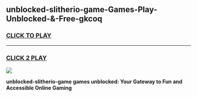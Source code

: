 
## unblocked-slitherio-game-Games-Play-Unblocked-&-Free-gkcoq
<h3>
<a href="https://premium76.site?title=unblocked-slitherio-game&ref=24A">CLICK TO PLAY</a></h3>
<hr>

<h3>
<a href="https://premium76.site?title=unblocked-slitherio-game&ref=24A">CLICK 2 PLAY</a>
  
</h3>

<a href="https://premium76.site?title=unblocked-slitherio-game&ref=24A"><img src="https://clearcache.store/games.png"></a>


**unblocked-slitherio-game games unblocked: Your Gateway to Fun and Accessible Online Gaming**
